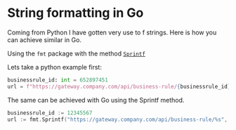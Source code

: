 # String formatting in Go

Coming from Python I have gotten very use to f strings. Here is how you can achieve similar in Go.

Using the `fmt` package with the method [`Sprintf`](https://pkg.go.dev/fmt#Sprintf)

Lets take a python example first:

```python
businessrule_id: int = 652897451
url = f"https://gateway.company.com/api/business-rule/{businessrule_id}"
```

The same can be achieved with Go using the Sprintf method.

```go
businessrule_id := 12345567
url := fmt.Sprintf("https://gateway.company.com/api/business-rule/%s", businessrule_id)
```
